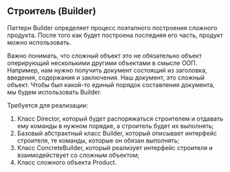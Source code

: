 ## Строитель (Builder)
  
Паттерн Builder определяет процесс поэтапного построения сложного продукта. После того как будет построена последняя его часть, продукт можно использовать.  
  
Важно понимать, что сложный объект это не обязательно объект оперирующий несколькими другими объектами в смысле ООП.  
Например, нам нужно получить документ состоящий из заголовка, введения, содержания и заключения. Наш документ, это сложный объект. Чтобы был какой-то единый порядок составления документа, мы будем использовать Builder.  
  
  
Требуется для реализации:

1. Класс Director, который будет распоряжаться строителем и отдавать ему команды в нужном порядке, а строитель будет их выполнять;
2. Базовый абстрактный класс Builder, который описывает интерфейс строителя, те команды, которые он обязан выполнять;
3. Класс ConcreteBuilder, который реализует интерфейс строителя и взаимодействует со сложным объектом;
4. Класс сложного объекта Product.